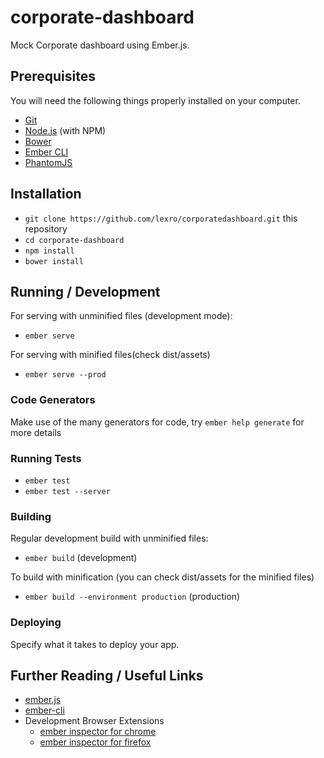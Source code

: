 # corporate-dashboard

Mock Corporate dashboard using Ember.js.

## Prerequisites

You will need the following things properly installed on your computer.

* [Git](https://git-scm.com/)
* [Node.js](https://nodejs.org/) (with NPM)
* [Bower](https://bower.io/)
* [Ember CLI](https://ember-cli.com/)
* [PhantomJS](http://phantomjs.org/)

## Installation

* `git clone https://github.com/lexro/corporatedashboard.git` this repository
* `cd corporate-dashboard`
* `npm install`
* `bower install`

## Running / Development

For serving with unminified files (development mode):
  * `ember serve`
  
For serving with minified files(check dist/assets)
  * `ember serve --prod`

### Code Generators

Make use of the many generators for code, try `ember help generate` for more details

### Running Tests

* `ember test`
* `ember test --server`

### Building

Regular development build with unminified files:
  * `ember build` (development)
  
To build with minification (you can check dist/assets for the minified files)
  * `ember build --environment production` (production)

### Deploying

Specify what it takes to deploy your app.

## Further Reading / Useful Links

* [ember.js](http://emberjs.com/)
* [ember-cli](https://ember-cli.com/)
* Development Browser Extensions
  * [ember inspector for chrome](https://chrome.google.com/webstore/detail/ember-inspector/bmdblncegkenkacieihfhpjfppoconhi)
  * [ember inspector for firefox](https://addons.mozilla.org/en-US/firefox/addon/ember-inspector/)

